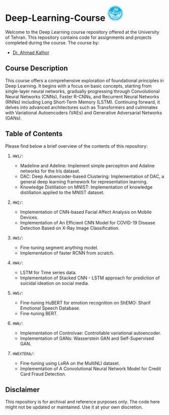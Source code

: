 # Deep-Learning-Course <img src="University_of_Tehran_logo.svg.png" alt="Deep Learning" width="50">

Welcome to the Deep Learning course repository offered at the University of Tehran. This repository contains code for assignments and projects completed during the course. The course by:

- [Dr. Ahmad Kalhor](https://scholar.google.com/citations?user=m7xdmMgAAAAJ&hl=en)


## Course Description


This course offers a comprehensive exploration of foundational principles in Deep Learning. It begins with a focus on basic concepts, starting from single-layer neural networks, gradually progressing through Convolutional Neural Networks (CNNs), Faster R-CNNs, and Recurrent Neural Networks (RNNs) including Long Short-Term Memory (LSTM). Continuing forward, it delves into advanced architectures such as Transformers and culminates with Variational Autoencoders (VAEs) and Generative Adversarial Networks (GANs).

## Table of Contents

Please find below a brief overview of the contents of this repository:
1. `HW1/`: 
   - Madeline and Adeline: Implement simple perceptron and Adaline networks for the Iris dataset.
   - DAC: Deep Autoencoder-based Clustering: Implementation of DAC, a general deep learning framework for representation learning.
   - Knowledge Distillation on MNIST: Implementation of knowledge distillation applied to the MNIST dataset.

2. `HW2/`:
   - Implementation of CNN-based Facial Affect Analysis on Mobile Devices.
   - Implementation of An Efficient CNN Model for COVID-19 Disease Detection Based on X-Ray Image Classification.

3. `HW3/`: 
   - Fine-tuning segment anything model.
   - Implementation of faster RCNN from scratch.

4. `HW4/`: 
   - LSTM for Time series data.
   - Implementation of Stacked CNN - LSTM approach for prediction of suicidal ideation on social media.

5. `HW5/`: 
   - Fine-tuning HuBERT for emotion recognition on ShEMO: Sharif Emotional Speech Database.
   - Fine-tuning BERT.

6. `HW6/`: 
   - Implementation of Controlvae: Controllable variational autoencoder.
   - Implementation of GANs: Wasserstein GAN and Self-Supervised GAN.

7. `HWEXTERA/`:
   - Fine-tuning using LoRA on the MultiNLI dataset.
   - Implementation of A Convolutional Neural Network Model for Credit Card Fraud Detection.

## Disclaimer

This repository is for archival and reference purposes only. The code here might not be updated or maintained. Use it at your own discretion.
